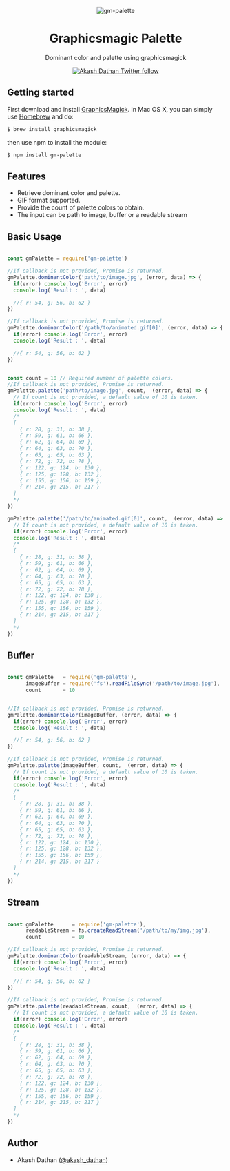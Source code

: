 <p align="center">
    <img alt="gm-palette" align="center" src="sample-image.jpg">
</p>
<h1 align="center">Graphicsmagic Palette</h1>

<p align="center">
  Dominant color and palette using graphicsmagick
</p>
<p align="center">
  <a href="https://twitter.com/akash_dathan">
    <img src="https://img.shields.io/twitter/follow/akash_dathan?style=flat&label=akash_dathan&logo=twitter&color=0bf&logoColor=fff" alt="Akash Dathan Twitter follow" />
  </a>
</p>

[npm-url]: https://npmjs.org/package/gm-palette

## Getting started
First download and install [GraphicsMagick](http://www.graphicsmagick.org/). In Mac OS X, you can simply use [Homebrew](http://mxcl.github.io/homebrew/) and do:

```bash
$ brew install graphicsmagick
```

then use npm to install the module:

```bash
$ npm install gm-palette
```
 

## Features

* Retrieve dominant color and palette.
* GIF format supported.
* Provide the count of palette colors to obtain.
* The input can be path to image, buffer or a readable stream


## Basic Usage

```js

const gmPalette = require('gm-palette')

//If callback is not provided, Promise is returned.
gmPalette.dominantColor('path/to/image.jpg', (error, data) => {
  if(error) console.log('Error', error)
  console.log('Result : ', data)

  //{ r: 54, g: 56, b: 62 }
})

//If callback is not provided, Promise is returned.
gmPalette.dominantColor('/path/to/animated.gif[0]', (error, data) => {
  if(error) console.log('Error', error)
  console.log('Result : ', data)

  //{ r: 54, g: 56, b: 62 }
})


const count = 10 // Required number of palette colors.
//If callback is not provided, Promise is returned.
gmPalette.palette('path/to/image.jpg', count,  (error, data) => { 
  // If count is not provided, a default value of 10 is taken.
  if(error) console.log('Error', error)
  console.log('Result : ', data)
  /*
  [ 
    { r: 28, g: 31, b: 38 },
    { r: 59, g: 61, b: 66 },
    { r: 62, g: 64, b: 69 },
    { r: 64, g: 63, b: 70 },
    { r: 65, g: 65, b: 63 },
    { r: 72, g: 72, b: 78 },
    { r: 122, g: 124, b: 130 },
    { r: 125, g: 128, b: 132 },
    { r: 155, g: 156, b: 159 },
    { r: 214, g: 215, b: 217 }
  ]
  */
})

gmPalette.palette('/path/to/animated.gif[0]', count,  (error, data) => { 
  // If count is not provided, a default value of 10 is taken.
  if(error) console.log('Error', error)
  console.log('Result : ', data)
  /*
  [ 
    { r: 28, g: 31, b: 38 },
    { r: 59, g: 61, b: 66 },
    { r: 62, g: 64, b: 69 },
    { r: 64, g: 63, b: 70 },
    { r: 65, g: 65, b: 63 },
    { r: 72, g: 72, b: 78 },
    { r: 122, g: 124, b: 130 },
    { r: 125, g: 128, b: 132 },
    { r: 155, g: 156, b: 159 },
    { r: 214, g: 215, b: 217 }
  ]
  */
})


```

## Buffer

```js

const gmPalette   = require('gm-palette'),
      imageBuffer = require('fs').readFileSync('/path/to/image.jpg'),
      count       = 10


//If callback is not provided, Promise is returned.
gmPalette.dominantColor(imageBuffer, (error, data) => {
  if(error) console.log('Error', error)
  console.log('Result : ', data)

  //{ r: 54, g: 56, b: 62 }
})

//If callback is not provided, Promise is returned.
gmPalette.palette(imageBuffer, count,  (error, data) => { 
  // If count is not provided, a default value of 10 is taken.
  if(error) console.log('Error', error)
  console.log('Result : ', data)
  /*
  [ 
    { r: 28, g: 31, b: 38 },
    { r: 59, g: 61, b: 66 },
    { r: 62, g: 64, b: 69 },
    { r: 64, g: 63, b: 70 },
    { r: 65, g: 65, b: 63 },
    { r: 72, g: 72, b: 78 },
    { r: 122, g: 124, b: 130 },
    { r: 125, g: 128, b: 132 },
    { r: 155, g: 156, b: 159 },
    { r: 214, g: 215, b: 217 }
  ]
  */
})


```

## Stream

```js

const gmPalette      = require('gm-palette'),
      readableStream = fs.createReadStream('/path/to/my/img.jpg'),
      count          = 10

//If callback is not provided, Promise is returned.
gmPalette.dominantColor(readableStream, (error, data) => {
  if(error) console.log('Error', error)
  console.log('Result : ', data)

  //{ r: 54, g: 56, b: 62 }
})

//If callback is not provided, Promise is returned.
gmPalette.palette(readableStream, count,  (error, data) => { 
  // If count is not provided, a default value of 10 is taken.
  if(error) console.log('Error', error)
  console.log('Result : ', data)
  /*
  [ 
    { r: 28, g: 31, b: 38 },
    { r: 59, g: 61, b: 66 },
    { r: 62, g: 64, b: 69 },
    { r: 64, g: 63, b: 70 },
    { r: 65, g: 65, b: 63 },
    { r: 72, g: 72, b: 78 },
    { r: 122, g: 124, b: 130 },
    { r: 125, g: 128, b: 132 },
    { r: 155, g: 156, b: 159 },
    { r: 214, g: 215, b: 217 }
  ]
  */
})
```

## Author

- Akash Dathan ([@akash_dathan](https://twitter.com/akash_dathan))